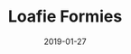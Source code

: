 ---
title: "Loafie Formies"
date: 2019-01-27
unity_dir: game_post
categories:
  - General
tags:
  - test
---